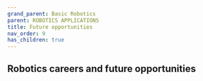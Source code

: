 ```yaml
---
grand_parent: Basic Robotics
parent: ROBOTICS APPLICATIONS
title: Future opportunities
nav_order: 9
has_children: true
---
```


 Robotics careers and future opportunities
--------------------------------------------------------------------------------

